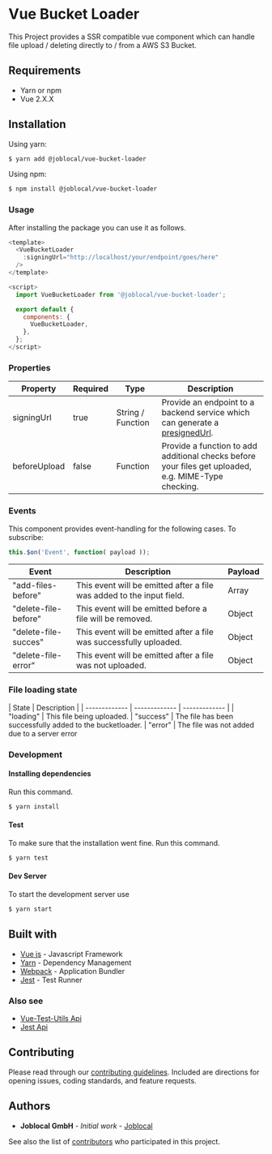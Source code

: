 # Vue Bucket Loader
This Project provides a SSR compatible vue component which can handle file upload / deleting directly to / from a AWS S3 Bucket.

## Requirements
- Yarn or npm
- Vue 2.X.X

## Installation

Using yarn:
```sh
$ yarn add @joblocal/vue-bucket-loader
```

Using npm:

```sh
$ npm install @joblocal/vue-bucket-loader
```

### Usage
After installing the package you can use it as follows.

```javascript
<template>
  <VueBucketLoader
    :signingUrl="http://localhost/your/endpoint/goes/here"
  />
</template>

<script>
  import VueBucketLoader from '@joblocal/vue-bucket-loader';

  export default {
    components: {
      VueBucketLoader,
    },
  };
</script>
```

### Properties
| Property | Required | Type | Description |
| ------------- | ------------- | ------------- | ------------- |
| signingUrl | true | String / Function | Provide an endpoint to a backend service which can generate a [presignedUrl](https://docs.aws.amazon.com/AmazonS3/latest/dev/PresignedUrlUploadObject.html). |
| beforeUpload | false | Function | Provide a function to add additional checks before your files get uploaded, e.g. MIME-Type checking. |

### Events
This component provides event-handling for the following cases. To subscribe:

```javascript
this.$on('Event', function( payload ));
```

| Event | Description | Payload |
| ------------- | ------------- | ------------- |
| "add-files-before" | This event will be emitted after a file was added to the input field. | Array
| "delete-file-before" | This event will be emitted before a file will be removed. | Object
| "delete-file-succes" | This event will be emitted after a file was successfully uploaded.| Object
| "delete-file-error" | This event will be emitted after a file was not uploaded.| Object

### File loading state
| State | Description |
| ------------- | ------------- | ------------- |
| "loading" | This file being uploaded.
| "success" | The file has been successfully added to the bucketloader.
| "error" | The file was not added due to a server error

### Development
#### Installing dependencies
Run this command.

```sh
$ yarn install
```

#### Test
To make sure that the installation went fine. Run this command.

```sh
$ yarn test
```

#### Dev Server
To start the development server use

```sh
$ yarn start
```

## Built with
* [Vue js](http://www.vuejs.org) - Javascript Framework
* [Yarn](https://yarnpkg.com/lang/en/) - Dependency Management
* [Webpack](https://webpack.js.org/) - Application Bundler
* [Jest](https://facebook.github.io/jest/) - Test Runner

### Also see
* [Vue-Test-Utils Api](https://vue-test-utils.vuejs.org/en/api/)
* [Jest Api](https://facebook.github.io/jest/docs/en/api.html)

## Contributing
Please read through our [contributing guidelines](https://github.com/joblocal/vue-bucket-loader/blob/master/CONTRIBUTING.md). Included are directions for opening issues, coding standards, and feature requests.


## Authors
* **Joblocal GmbH** - *Initial work* - [Joblocal](https://github.com/joblocal)

See also the list of [contributors](https://github.com/joblocal/vue-bucket-loader/contributors) who participated in this project.

